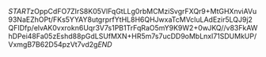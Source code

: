 $START$zOppCdFO7ZIrS8K05VlFqGtLLg0rbMCMziSvgrFXQr9+MtGHXnviAVu93NaEZhOPt/FKs5YYAY8utgrprfYtHL8H6QHJwxaTcMVcluLAdEzir5LQJ9j2QFIDfp/elvAK0vxrokn6Uqr3V7s1PB1TrFqRaO5mY9K9W2+0wJKQ//v83FkAWhDPei48Fa05zEshd88pGdLSUfMXN+HR5m7s7ucDD9oMbLnxl71SDUMkUP/VxmgB7B62D54pzVt7vd2g$END$